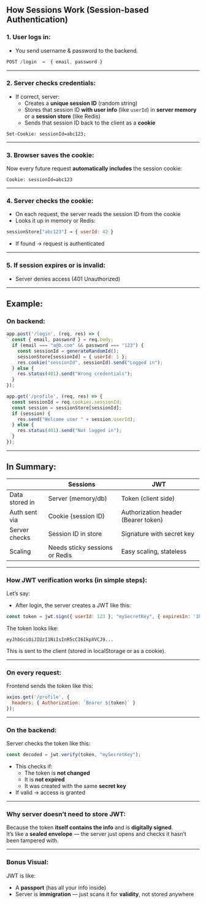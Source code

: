 ## **How Sessions Work (Session-based Authentication)**

### **1. User logs in:**
- You send username & password to the backend.
```js
POST /login  →  { email, password }
```

---

### **2. Server checks credentials:**
- If correct, server:
  - Creates a **unique session ID** (random string)
  - Stores that session ID **with user info** (like `userId`) in **server memory** or a **session store** (like Redis)
  - Sends that session ID back to the client as a **cookie**
```http
Set-Cookie: sessionId=abc123;
```

---

### **3. Browser saves the cookie:**
Now every future request **automatically includes** the session cookie:
```http
Cookie: sessionId=abc123
```

---

### **4. Server checks the cookie:**
- On each request, the server reads the session ID from the cookie
- Looks it up in memory or Redis:
```js
sessionStore["abc123"] → { userId: 42 }
```
- If found → request is authenticated

---

### **5. If session expires or is invalid:**
- Server denies access (401 Unauthorized)

---

## **Example:**

### On backend:
```js
app.post('/login', (req, res) => {
  const { email, password } = req.body;
  if (email === "a@b.com" && password === "123") {
    const sessionId = generateRandomId();
    sessionStore[sessionId] = { userId: 1 };
    res.cookie("sessionId", sessionId).send("Logged in");
  } else {
    res.status(401).send("Wrong credentials");
  }
});

app.get('/profile', (req, res) => {
  const sessionId = req.cookies.sessionId;
  const session = sessionStore[sessionId];
  if (session) {
    res.send("Welcome user " + session.userId);
  } else {
    res.status(401).send("Not logged in");
  }
});
```

---

## **In Summary:**

|                | **Sessions**                             | **JWT**                                |
|----------------|------------------------------------------|-----------------------------------------|
| Data stored in | Server (memory/db)                       | Token (client side)                     |
| Auth sent via  | Cookie (session ID)                      | Authorization header (Bearer token)     |
| Server checks  | Session ID in store                      | Signature with secret key               |
| Scaling        | Needs sticky sessions or Redis           | Easy scaling, stateless                 |

---



### **How JWT verification works (in simple steps):**

Let’s say:

- After login, the server creates a JWT like this:
```js
const token = jwt.sign({ userId: 123 }, "mySecretKey", { expiresIn: '1h' });
```

The token looks like:
```
eyJhbGciOiJIUzI1NiIsInR5cCI6IkpXVCJ9...
```

This is sent to the client (stored in localStorage or as a cookie).

---

### **On every request:**
Frontend sends the token like this:
```js
axios.get('/profile', {
  headers: { Authorization: `Bearer ${token}` }
});
```

---

### **On the backend:**
Server checks the token like this:
```js
const decoded = jwt.verify(token, "mySecretKey");
```

- This checks if:
  - The token is **not changed**
  - It is **not expired**
  - It was created with the same **secret key**
- If valid → access is granted

---

### **Why server doesn’t need to store JWT:**
Because the token **itself contains the info** and is **digitally signed**.  
It’s like a **sealed envelope** — the server just opens and checks it hasn’t been tampered with.

---

### **Bonus Visual:**
JWT is like:
- A **passport** (has all your info inside)
- Server is **immigration** — just scans it for **validity**, not stored anywhere
